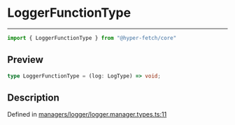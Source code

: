 

# LoggerFunctionType

<div class="api-docs__separator" data-reactroot="">

---

</div><div class="api-docs__import" data-reactroot="">

```ts
import { LoggerFunctionType } from "@hyper-fetch/core"
```

</div><div class="api-docs__section">

## Preview

</div><div class="api-docs__preview type single">

```ts
type LoggerFunctionType = (log: LogType) => void;
```

</div><div class="api-docs__section">

## Description

</div><div class="api-docs__description"><span class="api-docs__do-not-parse">



</span></div><p class="api-docs__definition">

Defined in [managers/logger/logger.manager.types.ts:11](https://github.com/BetterTyped/hyper-fetch/blob/0bdb96c0/packages/core/src/managers/logger/logger.manager.types.ts#L11)

</p>